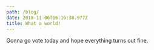 ```yaml
---
path: /blog/
date: 2018-11-06T16:16:38.977Z
title: What a world!
---
```

Gonna go vote today and hope everything turns out fine.
